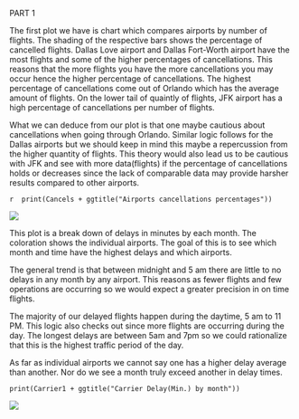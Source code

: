 PART 1

The first plot we have is chart which compares airports by number of
flights. The shading of the respective bars shows the percentage of
cancelled flights. Dallas Love airport and Dallas Fort-Worth airport
have the most flights and some of the higher percentages of
cancellations. This reasons that the more flights you have the more
cancellations you may occur hence the higher percentage of
cancellations. The highest percentage of cancellations come out of
Orlando which has the average amount of flights. On the lower tail of
quaintly of flights, JFK airport has a high percentage of cancellations
per number of flights.

What we can deduce from our plot is that one maybe cautious about
cancellations when going through Orlando. Similar logic follows for the
Dallas airports but we should keep in mind this maybe a repercussion
from the higher quantity of flights. This theory would also lead us to
be cautious with JFK and see with more data(flights) if the percentage
of cancellations holds or decreases since the lack of comparable data
may provide harsher results compared to other airports.

`r  print(Cancels + ggtitle("Airports cancellations percentages"))`

![](HW1_files/figure-markdown_strict/unnamed-chunk-2-1.png)

This plot is a break down of delays in minutes by each month. The
coloration shows the individual airports. The goal of this is to see
which month and time have the highest delays and which airports.

The general trend is that between midnight and 5 am there are little to
no delays in any month by any airport. This reasons as fewer flights and
few operations are occurring so we would expect a greater precision in
on time flights.

The majority of our delayed flights happen during the daytime, 5 am to
11 PM. This logic also checks out since more flights are occurring
during the day. The longest delays are between 5am and 7pm so we could
rationalize that this is the highest traffic period of the day.

As far as individual airports we cannot say one has a higher delay
average than another. Nor do we see a month truly exceed another in
delay times.

    print(Carrier1 + ggtitle("Carrier Delay(Min.) by month"))

![](HW1_files/figure-markdown_strict/unnamed-chunk-3-1.png)
